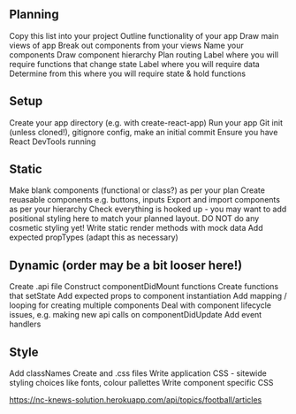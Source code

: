 ## Planning
Copy this list into your project
Outline functionality of your app
Draw main views of app
Break out components from your views
Name your components
Draw component hierarchy
Plan routing
Label where you will require functions that change state
Label where you will require data
Determine from this where you will require state & hold functions

## Setup
Create your app directory (e.g. with create-react-app)
Run your app
Git init (unless cloned!), gitignore config, make an initial commit
Ensure you have React DevTools running

## Static
Make blank components (functional or class?) as per your plan
Create reuasable components e.g. buttons, inputs
Export and import components as per your hierarchy
Check everything is hooked up
    - you may want to add positional styling here to match your planned layout. DO NOT do any cosmetic styling yet!
Write static render methods with mock data
Add expected propTypes (adapt this as necessary)

## Dynamic (order may be a bit looser here!)
Create .api file
Construct componentDidMount functions
Create functions that setState
Add expected props to component instantiation
Add mapping / looping for creating multiple components
Deal with component lifecycle issues, e.g. making new api calls on componentDidUpdate
Add event handlers

## Style
Add classNames
Create and .css files
Write application CSS - sitewide styling choices like fonts, colour pallettes
Write component specific CSS

https://nc-knews-solution.herokuapp.com/api/topics/football/articles
